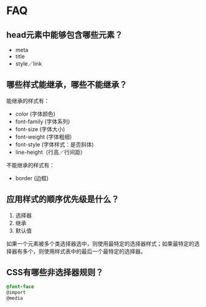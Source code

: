 # FAQ

## head元素中能够包含哪些元素？

- meta
- title
- style／link


## 哪些样式能继承，哪些不能继承？

能继承的样式有：

- color (字体颜色)
- font-family (字体系列)
- font-size (字体大小)
- font-weight (字体粗细)
- font-style (字体样式：是否斜体)
- line-height（行高／行间距）

不能继承的样式有：

- border (边框)


## 应用样式的顺序优先级是什么？

1. 选择器
2. 继承
3. 默认值

如果一个元素被多个类选择器选中，则使用最特定的选择器样式；如果最特定的选择器有多个，则使用样式表中的最后一个最特定的选择器。


## CSS有哪些非选择器规则？

```css
@font-face
@import
@media
```



